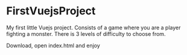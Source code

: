 # FirstVuejsProject
My first little Vuejs project. Consists of a game where you are a player fighting a monster. There is 3 levels of difficulty to choose from.

Download, open index.html and enjoy
